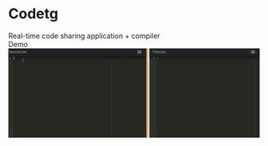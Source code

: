 # Codetg
Real-time code sharing application + compiler <br />
Demo 
![Alt Text](https://github.com/gorgevorgyan/Codetg/blob/master/yolo.gif)


